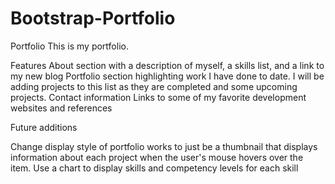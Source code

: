 # Bootstrap-Portfolio
Portfolio
This is my portfolio.

Features
About section with a description of myself, a skills list, and a link to my new blog
Portfolio section highlighting work I have done to date. I will be adding projects to this list as they are completed and some upcoming projects.
Contact information
Links to some of my favorite development websites and references

Future additions

Change display style of portfolio works to just be a thumbnail that displays information about each project when the user's mouse hovers over the item.
Use a chart to display skills and competency levels for each skill
